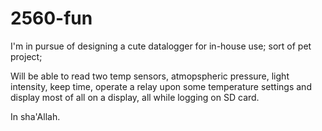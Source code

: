# 2560-fun

I'm in pursue of designing a cute datalogger for in-house use; sort of pet project;

Will be able to read two temp sensors, atmopspheric pressure, light intensity, keep time, operate a relay upon some temperature settings and display most of all on a display, all while logging on SD card.

In sha'Allah.
